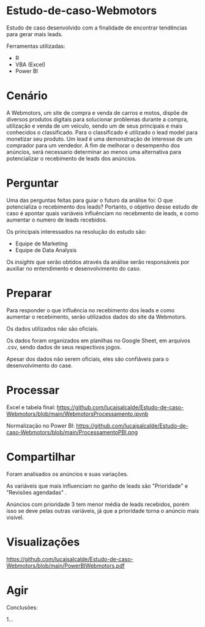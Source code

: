 # Estudo-de-caso-Webmotors
Estudo de caso desenvolvido com a finalidade de encontrar tendências para gerar mais leads.

Ferramentas utilizadas:

- R
- VBA (Excel)
- Power BI




# Cenário

A Webmotors, um site de compra e venda de carros e motos, dispõe de diversos produtos digitais para solucionar problemas durante a 
compra, utilização e venda de um veículo, sendo um de seus principais e mais conhecidos o 
classificado. Para o classificado é utilizado o lead model para monetizar seu produto. 
Um lead é uma demonstração de interesse de um comprador para um vendedor. 
A fim de melhorar o desempenho dos anúncios, será necessario determinar ao menos uma alternativa para 
potencializar o recebimento de leads dos anúncios.

# Perguntar

Uma das perguntas feitas para guiar o futuro da análise foi: O que potencializa o recebimento dos leads?
Portanto, o objetivo desse estudo de caso é apontar quais variáveis influênciam no recebmento de leads, e como
aumentar o numero de leads recebidos.

Os principais interessados na resolução do estudo são:

* Equipe de Marketing 
* Equipe de Data Analysis

Os *insights* que serão obtidos através da análise serão responsáveis por auxiliar no entendimento e desenvolvimento do caso.

# Preparar

Para responder o que influência no recebimento dos leads e como aumentar o recebimento, serão utilizados dados do site da Webmotors.

Os dados utilizados não são oficiais.

Os dados foram organizados em planilhas no Google Sheet, em arquivos .csv, sendo dados de seus respectivos jogos.

Apesar dos dados não serem oficiais, eles são confiáveis para o desenvolvimento do case.

# Processar

Excel e tabela final: https://github.com/lucajsalcalde/Estudo-de-caso-Webmotors/blob/main/WebmotorsProcessamento.ipynb

Normalização no Power BI: https://github.com/lucajsalcalde/Estudo-de-caso-Webmotors/blob/main/ProcessamentoPBI.png

# Compartilhar

Foram analisados os anúncios e suas variações.

As variáveis que mais influenciam no ganho de leads são "Prioridade" e "Revisões agendadas" .

Anúncios com prioridade 3 tem menor média de leads recebidos, porém isso se deve pelas outras variáveis, já que a prioridade torna o anúncio mais visível.

# Visualizações

https://github.com/lucajsalcalde/Estudo-de-caso-Webmotors/blob/main/PowerBIWebmotors.pdf

# Agir

Conclusões:

1...
